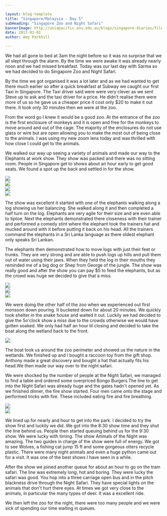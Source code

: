 ```yaml
---

layout: blog-template
title: "Singapore/Malaysia - Day 5"
subHeading: "Singapore Zoo and Night Safari"
bannerImage: http://asiapacific.anu.edu.au/blogs/singapore-diaries/files/2011/04/singapore-banner-2.jpg
date: 2012-01-01
author: Amy Parkhill

---
```


We had all gone to bed at 3am the night before so it was no surprise that we all slept through the alarm. By the time we were awake it was already nearly noon and we had missed breakfast. Today was our last day with Sarma so we had decided to do Singapore Zoo and Night Safari. 

By the time we got organised it was a lot later and as we had wanted to get there much earlier so after a quick breakfast at Subway we caught our first Taxi in Singapore. The Taxi driver said were were very clever as we sent Steve up to ask and the taxi driver for a price. He didn't realise there were more of us so he gave us a cheaper price it cost only $20 to make it out there. It took only 30 minutes then we were at the zoo.

From the word go I knew it would be a good zoo. At the entrance of the zoo is the first enclosure of monkeys and it is open and free for the monkeys to move around and out of the cage. The majority of the enclosures do not use glass or wire but are open allowing you to make the most out of being close to the animals. I was using my new zoom lens today and was thrilled with how close I could get to the animals. 

We walked our way up seeing a variety of animals and made our way to the Elephants at work show. They show was packed and there was no sitting room. People in Singapore get to shows about an hour early to get good seats. We found a spot up the back and settled in for the show.

<div class="center-image"><img src="https://lh3.googleusercontent.com/ev9mTL2trPx9pBDxsepH8AJfpaoUcn8pGI7fOuZPNu8W_xx4XBThBLoP7TBJYRSHZEoKuKY_HB2h-jwxM0XBw1Zu_SI_FNcb9Yudu4XDoWfAnyBP-f9JEb9cRYJOSVsEbNYiOMboFQ" /></div>
<div class="center-image"><img src="https://lh3.googleusercontent.com/O1cvmJADtjn6q-hWpAxdZUHqeBSaG8AhA84zOKiUvnMa-ZC-Y19gIDNs3WfU8RdMzQzwaOylQFWow41LYbZGuiTHQ3Q7Pj-eGERY2HCXictRqELOlgNWlz8RhAXPVFxj-eOUOE3Qqg" /></div>
<div class="center-image"><img src="https://lh3.googleusercontent.com/l-u5sbghPeRLDExqGYaOVR9PSbo5wxhhky1rcqOV3OwumFk9ZCaX_y7tcgzVMkA_7NjcQX1LXaQl1fGrhbyIRPMJ-uZSKTaLitBjKw4SFuSkeh-C32aUVR58UtvOZDXLZ-1aEbxEAw" /></div>
<div class="center-image"><img src="https://lh3.googleusercontent.com/IvnY5qxnJqiEq5f6qgmbET5jqlVpIYiGadyJ59AWjh7ZNV1k6yyT4oNJXCBT3T22KEb2likQ01QR6_D7yUPxSJRSDSIcf_5-cjh0lfG1PaOC-0eECQbVkAzTumysHuMW7pouNWMzoA" /></div>

The show was excellent it started with one of the elephants walking along a log showing us her balancing. She walked along it and then completed a half turn on the log. Elephants are very agile for their size and are even able to tiptoe. Next the elephants demonstrated there closeness with their trainer and performed a comedy stint where the elephant took the trainers hat and mucked around with it before putting it back on his head. All the trainers command the elephants in a Sri Lanka language as there oldest elephant only speaks Sri Lankan. 

The elephants then demonstrated how to move logs with just their feet or trunks. They are very strong and are able to push logs up hills and pull them out of water using their jaws. When they held the log in their mouths they reminded me of a big dog or Shep from George of the jungle. The show was really good and after the show you can pay $5 to feed the elephants, but as the crowd was huge we decided to give that a miss.

<div class="center-image"><img src="https://lh3.googleusercontent.com/aAhJIhtb5td0i5XQWqLj9gUnX5peo0bPySurFudTkzLMFlbwicia-XjBeBlHAmWtv9rhM5IxjVp2a5CouEDUUWoUYzjs0Md5o4a1kqvqxO3O6YlqxFTUrVzyDinSdZ0cys-j9pi1Aw" /></div>
<div class="center-image"><img src="https://lh3.googleusercontent.com/ZXHna4tFYwfm5LMW0XF_uKp2XvQFjAjN7wr0z9ZgJ8Sj26VA4tFYM39T_nbesXQnFavneZ9aQikhpTqk5yW1Hv69DQFX-y4JuOWJySGZTQu52TKAJm_DDg7jHbhOzdPZxKT8uCM73g" /></div>
<div class="center-image"><img src="https://lh3.googleusercontent.com/K1G6yeHB4wKE9jyujReQ5NZm8Lbcz2x1qAh0RofTTAHpiqS_sOwKYsNyNuEqNpn1njjZOpEBq5M6mLMu4icKt7dGaOIbqe9fGJDAEB4R6rzYkg1rTX4Fq7rUcP4LzjekayRGTyAdEg" /></div>

We were doing the other half of the zoo when we experienced out first monsoon down pouring. It bucketed down for about 20 minutes. We quickly took shelter in the snake house and waited it out. Luckily we had decided to give the 5o'clock show a miss due to the crowds otherwise we would have gotten soaked. We only had half an hour til closing and decided to take the boat along the wetland back to the front. 

<div class="center-image"><img src="https://lh3.googleusercontent.com/UQhr5I8u7SLziaBH6Nhw_LIQjwYaA4C7YABbdo59i_sOT9M8Epw_WZG13oFUVdl-AWsMe9A3qxQbZA66xmCyuBicNGQN4JmYqMUbBYIacHjcBNxLTAMQOzqpiLRcxzM55bgscugKnw" /></div>

The boat took us around the zoo perimeter and showed us the nature in the wetlands. We finished up and I bought a raccoon toy from the gift shop. Anthony made a great discovery and bought a hat that actually fits his head.We then made our way over to the night safari. 

We were shocked by the number of people at the Night Safari, we managed to find a table and ordered some overpriced Bongo Burgers.The line to get into the Night Safari was already huge and the gates hadn't opened yet. As we finished dinner, the fire show started. Four men came onto the stage and performed tricks with fire. These included eating fire and fire breathing.

<div class="center-image"><img src="https://lh3.googleusercontent.com/uIFPm2m5zAHt0g7iEJJxBExR_iTYvbvgLndTE5JTxX4yuLWtV3ayuz8Dk88QRc63gLtl7lqPqAH_s74jl3xC-ePDwL937IRj9VdS63JMeGMy9wACEo1HCiSEB0a45rhQNngYuJ_U4w" /></div>
<div class="center-image"><img src="https://lh3.googleusercontent.com/uB9I9qDhtwYGVKl662raVdNlVFuY2kzOUqoOgbTiGHx7wH8udIqRyGcxBe84ySIkJkPK1gWUwW5g65ibnFjplARJ9UOEPSy69HwdEFwHFScR4pmWPvXSLepvxwNIhtd0See9J8_OYg" /></div>

We lined up for nearly and hour to get into the park. I decided to try the show first and luckily we did. We got into the 8:30 show time and they shut the line behind us. People then started queuing behind us for the 9:30 show. We were lucky with timing. The show Animals of the Night was amazing. The two guides in charge of the show were full of energy. We got to see Wolves, a fishing cat jump 15 ft and some gorgeous otters recycle plastic. There were many night animals and even a huge python came out for a visit. It was one of the best shows I have seen in a while.

After the show we joined another queue for about an hour to go on the tram safari. The line was extremely long, hot and boring. They were lucky the safari was good. You hop into a three carriage open bus and in the pitch blackness drive through the Night Safari. They have special lights on the animals that don't hurt there eyes. At times we got very close to the animals, in particular the many types of deer. It was a excellent ride. 

We then left the zoo for the night, there were too many people and we were sick of spending our time waiting in queues.
